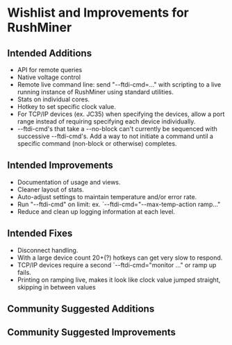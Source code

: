# Wishlist and Improvements for RushMiner

## Intended Additions
* API for remote queries
* Native voltage control
* Remote live command line: send "--ftdi-cmd=..." with scripting to a live running instance of RushMiner using standard utilities. 
* Stats on individual cores.
* Hotkey to set specific clock value.
* For TCP/IP devices (ex. JC35) when specifying the devices, allow a port range instead of requiring specifying each device individually.
* --ftdi-cmd's that take a --no-block can't currently be sequenced with successive --ftdi-cmd's. Add a way to not initiate a command until a specific command (non-block or otherwise) completes.

## Intended Improvements
* Documentation of usage and views.
* Cleaner layout of stats.
* Auto-adjust settings to maintain temperature and/or error rate.
* Run "--ftdi-cmd" on limit: ex. `--ftdi-cmd="--max-temp-action ramp..."
* Reduce and clean up logging information at each level.
## Intended Fixes
* Disconnect handling.
* With a large device count 20+(?) hotkeys can get very slow to respond.
* TCP/IP devices require a second `--ftdi-cmd="monitor ..." or ramp up fails.
* Printing on ramping live, makes it look like clock value jumped straight, skipping in between values
## Community Suggested Additions

## Community Suggested Improvements
